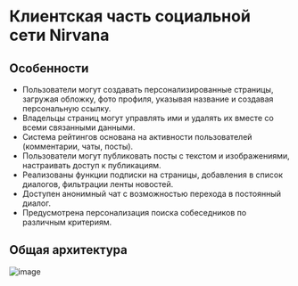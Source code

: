 # Клиентская часть социальной сети Nirvana

## Особенности
- Пользователи могут создавать персонализированные страницы, загружая обложку, фото профиля, указывая название и создавая персональную ссылку.
- Владельцы страниц могут управлять ими и удалять их вместе со всеми связанными данными.
- Система рейтингов основана на активности пользователей (комментарии, чаты, посты).
- Пользователи могут публиковать посты с текстом и изображениями, настраивать доступ к публикациям.
- Реализованы функции подписки на страницы, добавления в список диалогов, фильтрации ленты новостей.
- Доступен анонимный чат с возможностью перехода в постоянный диалог.
- Предусмотрена персонализация поиска собеседников по различным критериям.

## Общая архитектура
![image](https://github.com/user-attachments/assets/15fc96e5-f743-431c-902f-1d24fe2c5f88)
